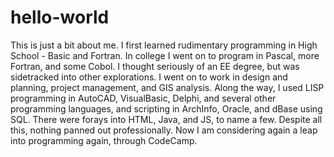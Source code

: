 # hello-world
This is just a bit about me. I first learned rudimentary programming in High School - Basic and Fortran. In college I went on to program in Pascal, more Fortran, and some Cobol. I thought seriously of an EE degree, but was sidetracked into other explorations. I went on to work in design and planning, project management, and GIS analysis. Along the way, I used LISP programming in AutoCAD, VisualBasic, Delphi, and several other programming languages, and scripting in ArchInfo, Oracle, and dBase using SQL. There were forays into HTML, Java, and JS, to name a few. Despite all this, nothing panned out professionally. Now I am considering again a leap into programming again, through CodeCamp.
